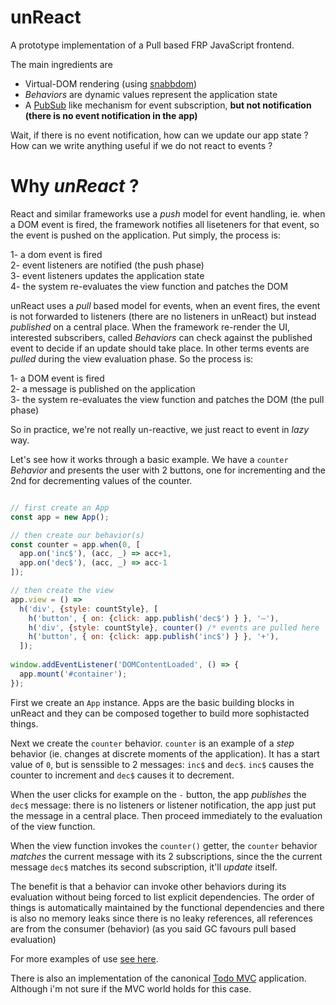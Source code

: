 
# unReact

A prototype implementation of a Pull based FRP JavaScript frontend.

The main ingredients are

- Virtual-DOM rendering (using [snabbdom](https://github.com/paldepind/snabbdom))
- *Behaviors* are dynamic values represent the application state 
- A [PubSub](https://en.wikipedia.org/wiki/Publish%E2%80%93subscribe_pattern) like mechanism for event subscription, **but not notification (there is no event notification in the app)**

Wait, if there is no event notification, how can we update our app state ? How can we write anything useful if we do not react to events ?

# Why *unReact* ?

React and similar frameworks use a *push* model for event handling, ie. when a DOM event is fired, the framework notifies all liseteners for that event, so the event is pushed on the application. Put simply, the process is:

1- a dom event is fired  
2- event listeners are notified (the push phase)  
3- event listeners updates the application state  
4- the system re-evaluates the view function and patches the DOM  

unReact uses a *pull* based model for events, when an event fires, the event is not forwarded to listeners (there are no listeners in unReact) but instead *published* on a central place. When the framework re-render the UI, interested subscribers, called *Behaviors* can check against the published event to decide if an update should take place. In other terms events are *pulled* during the view evaluation phase.  So the process is:

1- a DOM event is fired  
2- a message is published on the application  
3- the system re-evaluates the view function and patches the DOM (the pull phase)  

So in practice, we're not really un-reactive, we just react to event in *lazy* way.

Let's see how it works through a basic example. We have a `counter` *Behavior* and presents the user with 2 buttons, one for incrementing and the 2nd for decrementing values of the counter.

```javascript

// first create an App
const app = new App(); 

// then create our behavior(s)
const counter = app.when(0, [
  app.on('inc$'), (acc, _) => acc+1,
  app.on('dec$'), (acc, _) => acc-1
]);

// then create the view
app.view = () =>
  h('div', {style: countStyle}, [
    h('button', { on: {click: app.publish('dec$') } }, '–'),
    h('div', {style: countStyle}, counter() /* events are pulled here  */ ), 
    h('button', { on: {click: app.publish('inc$') } }, '+'),
  ]);
    
window.addEventListener('DOMContentLoaded', () => {
  app.mount('#container');
});
```

First we create an `App` instance. Apps are the basic building blocks in unReact and they can be composed together to build more sophistacted things.

Next we create the `counter` behavior. `counter` is an example of a *step* behavior (ie. changes at discrete moments of the application). It has a start value of `0`, but is senssible to 2 messages: `inc$` and `dec$`. `inc$` causes the counter to increment and `dec$` causes it to decrement.

When the user clicks for example on the `-` button, the app *publishes* the `dec$` message: there is no listeners or listener notification, the app just put the message in a central place. Then proceed immediately to the evaluation of the view function.

When the view function invokes the `counter()` getter, the `counter` behavior *matches* the current message with its 2 subscriptions, since the the current message `dec$` matches its second subscription, it'll *update* itself.

The benefit is that a behavior can invoke other behaviors during its evaluation without being forced to list explicit dependencies. The order of things is automatically maintained by the functional dependencies and there is also no memory leaks since there is no leaky references, all references are from the consumer (behavior) (as you said GC favours pull based evaluation)

For more examples of use [see here](https://github.com/yelouafi/unReact/tree/master/examples).

There is also an implementation of the canonical [Todo MVC](https://github.com/yelouafi/unReact/tree/master/examples/todos) application. Although i'm not sure if the MVC world holds for this case.

